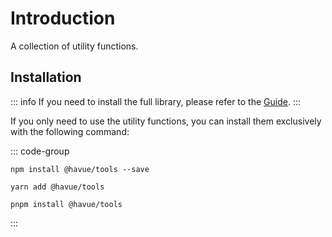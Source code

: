 # Introduction

A collection of utility functions.

## Installation

::: info
If you need to install the full library, please refer to the [Guide](/en/guide/).
:::

If you only need to use the utility functions, you can install them exclusively with the following command:

::: code-group

```shell [npm]
npm install @havue/tools --save
```

```shell [yarn]
yarn add @havue/tools
```

```shell [pnpm]
pnpm install @havue/tools
```

:::
